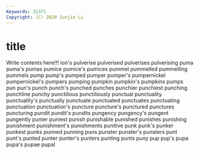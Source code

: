 ```yaml
---
Keywords: 31371
Copyright: (C) 2020 Junjie Li
---
```


# title

Write contents here!!!
ion's 
pulverise 
pulverised 
pulverises
pulverising 
puma 
puma's 
pumas 
pumice 
pumice's 
pumices 
pummel 
pummelled 
pummelling
pummels 
pump 
pump's 
pumped 
pumper 
pumper's 
pumpernickel 
pumpernickel's 
pumpers 
pumping
pumpkin 
pumpkin's 
pumpkins 
pumps 
pun 
pun's 
punch 
punch's 
punched 
punches
punchier 
punchiest 
punching 
punchline 
punchy 
punctilious 
punctiliously 
punctual 
punctuality 
punctuality's
punctually 
punctuate 
punctuated 
punctuates 
punctuating 
punctuation 
punctuation's 
puncture 
puncture's 
punctured
punctures 
puncturing 
pundit 
pundit's 
pundits 
pungency 
pungency's 
pungent 
pungently 
punier
puniest 
punish 
punishable 
punished 
punishes 
punishing 
punishment 
punishment's 
punishments 
punitive
punk 
punk's 
punker 
punkest 
punks 
punned 
punning 
puns 
punster 
punster's
punsters 
punt 
punt's 
punted 
punter 
punter's 
punters 
punting 
punts 
puny
pup 
pup's 
pupa 
pupa's 
pupae 
pupal 
